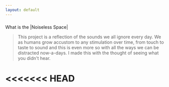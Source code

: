 ```yaml
---
layout: default
---
```

###
What is the |Noiseless Space|

>
>This project is a reflection of the sounds we all ignore every day. We as humans grow accustom to any stimulation over time, from touch to taste to sound and this is even more so with all the ways we can be distracted now-a-days. I made this with the thought of seeing what you didn't hear.
>
<<<<<<< HEAD
=======
